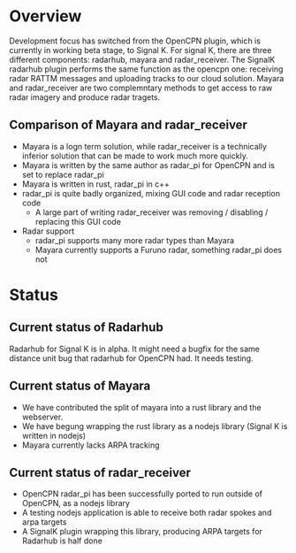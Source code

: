 # Overview
Development focus has switched from the OpenCPN plugin, which is currently in working beta stage, to Signal K. For signal K, there are three different components: radarhub, mayara and radar_receiver.
The SignalK radarhub plugin performs the same function as the opencpn one: receiving radar RATTM messages and uploading tracks to our cloud solution.
Mayara and radar_receiver are two complemntary methods to get access to raw radar imagery and produce radar tragets. 


## Comparison of Mayara and radar_receiver

* Mayara is a logn term solution, while radar_receiver is a technically inferior solution that can be made to work much more quickly.
* Mayara is written by the same author as radar_pi for OpenCPN and is set to replace radar_pi
* Mayara is written in rust, radar_pi in c++
* radar_pi is quite badly organized, mixing GUI code and radar reception code
  * A large part of writing radar_receiver was removing / disabling / replacing this GUI code
* Radar support
  * radar_pi supports many more radar types than Mayara
  * Mayara currently supports a Furuno radar, something radar_pi does not


# Status

## Current status of Radarhub

Radarhub for Signal K is in alpha. It might need a bugfix for the same distance unit bug that radarhub for OpenCPN had. It needs testing.

## Current status of Mayara

* We have contributed the split of mayara into a rust library and the webserver.
* We have begung wrapping the rust library as a nodejs library (Signal K is written in nodejs)
* Mayara currently lacks ARPA tracking

## Current status of radar_receiver

* OpenCPN radar_pi has been successfully ported to run outside of OpenCPN, as a nodejs library
* A testing nodejs application is able to receive both radar spokes and arpa targets
* A SignalK plugin wrapping this library, producing ARPA targets for Radarhub is half done
